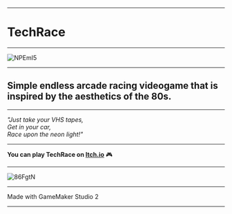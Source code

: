 ___
# TechRace
___
![NPEmI5](https://github.com/user-attachments/assets/8217b33b-55b5-4596-9a86-f3279e769628)
___
## Simple endless arcade racing videogame that is inspired by the aesthetics of the 80s.
___
*"Just take your VHS tapes,  
Get in your car,  
Race upon the neon light!"*
___
**You can play TechRace on [Itch.io](https://theshadyshade.itch.io/techrace)** 🎮
___
![86FgtN](https://github.com/user-attachments/assets/255b6d26-fbc8-4157-9f23-568a952b7274)
___
Made with GameMaker Studio 2
___
